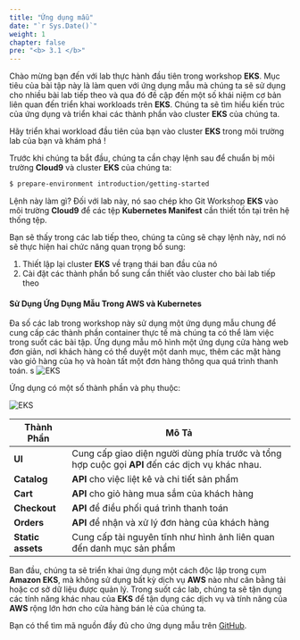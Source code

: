 ```yaml
---
title: "Ứng dụng mẫu"
date: "`r Sys.Date()`"
weight: 1
chapter: false
pre: "<b> 3.1 </b>"
---
```


Chào mừng bạn đến với lab thực hành đầu tiên trong workshop **EKS**. Mục tiêu của bài tập này là làm quen với ứng dụng mẫu mà chúng ta sẽ sử dụng cho nhiều bài lab tiếp theo và qua đó đề cập đến một số khái niệm cơ bản liên quan đến triển khai workloads trên **EKS**. Chúng ta sẽ tìm hiểu kiến trúc của ứng dụng và triển khai các thành phần vào cluster **EKS** của chúng ta.

Hãy triển khai workload đầu tiên của bạn vào cluster **EKS** trong môi trường lab của bạn và khám phá !

Trước khi chúng ta bắt đầu, chúng ta cần chạy lệnh sau để chuẩn bị môi trường **Cloud9** và cluster **EKS** của chúng ta:

```bash
$ prepare-environment introduction/getting-started
```

Lệnh này làm gì? Đối với lab này, nó sao chép kho Git Workshop **EKS** vào môi trường **Cloud9** để các tệp **Kubernetes Manifest** cần thiết tồn tại trên hệ thống tệp.

Bạn sẽ thấy trong các lab tiếp theo, chúng ta cũng sẽ chạy lệnh này, nơi nó sẽ thực hiện hai chức năng quan trọng bổ sung:

1. Thiết lập lại cluster **EKS** về trạng thái ban đầu của nó
2. Cài đặt các thành phần bổ sung cần thiết vào cluster cho bài lab tiếp theo

#### Sử Dụng Ứng Dụng Mẫu Trong AWS và Kubernetes

Đa số các lab trong workshop này sử dụng một ứng dụng mẫu chung để cung cấp các thành phần container thực tế mà chúng ta có thể làm việc trong suốt các bài tập. Ứng dụng mẫu mô hình một ứng dụng cửa hàng web đơn giản, nơi khách hàng có thể duyệt một danh mục, thêm các mặt hàng vào giỏ hàng của họ và hoàn tất một đơn hàng thông qua quá trình thanh toán.
s
![EKS](../../../../images/part3/00017.png?featherlight=false&width=90pc)

Ứng dụng có một số thành phần và phụ thuộc:

![EKS](../../../../images/part3/00018.png?featherlight=false&width=60pc)

| Thành Phần | Mô Tả                                                                 |
|-----------|-----------------------------------------------------------------------------|
| **UI**        | Cung cấp giao diện người dùng phía trước và tổng hợp cuộc gọi **API** đến các dịch vụ khác nhau. |
| **Catalog**   | **API** cho việc liệt kê và chi tiết sản phẩm                                                      |
| **Cart**   | **API** cho giỏ hàng mua sắm của khách hàng |
| **Checkout** | **API** để điều phối quá trình thanh toán                                   |
| **Orders** | **API** để nhận và xử lý đơn hàng của khách hàng                               |
| **Static assets**  | Cung cấp tài nguyên tĩnh như hình ảnh liên quan đến danh mục sản phẩm              |

Ban đầu, chúng ta sẽ triển khai ứng dụng một cách độc lập trong cụm **Amazon EKS**, mà không sử dụng bất kỳ dịch vụ **AWS** nào như cân bằng tải hoặc cơ sở dữ liệu được quản lý. Trong suốt các lab, chúng ta sẽ tận dụng các tính năng khác nhau của **EKS** để tận dụng các dịch vụ và tính năng của **AWS** rộng lớn hơn cho cửa hàng bán lẻ của chúng ta.

Bạn có thể tìm mã nguồn đầy đủ cho ứng dụng mẫu trên [GitHub](https://github.com/aws-containers/retail-store-sample-app).
